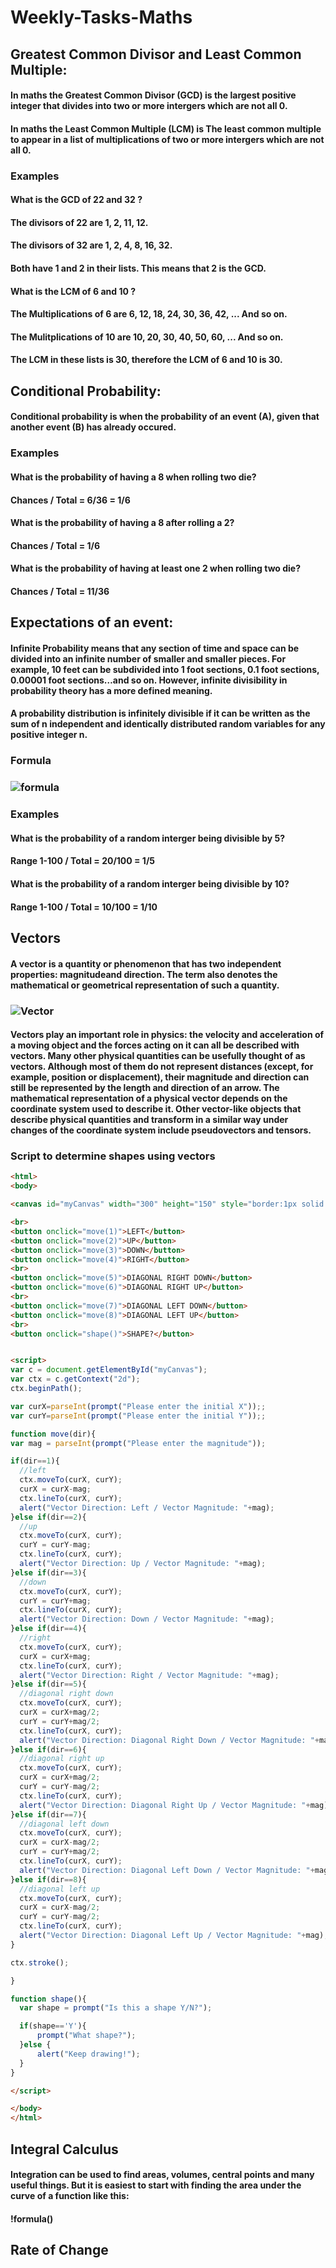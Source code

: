 # Weekly-Tasks-Maths

## Greatest Common Divisor and Least Common Multiple:
#### In maths the Greatest Common Divisor (GCD) is the largest positive integer that divides into two or more intergers which are not all 0.
#### In maths the Least Common Multiple (LCM) is The least common multiple to appear in a list of multiplications of two or more intergers which are not all 0.

### Examples

#### What is the GCD of 22 and 32 ?
#### The divisors of 22 are 1, 2, 11, 12.
#### The divisors of 32 are 1, 2, 4, 8, 16, 32.
#### Both have 1 and 2 in their lists. This means that 2 is the GCD.
#### What is the LCM of 6 and 10 ?
#### The Multiplications of 6 are 6, 12, 18, 24, 30, 36, 42, ... And so on.
#### The Mulitplications of 10 are 10, 20, 30, 40, 50, 60, ... And so on.
#### The LCM in these lists is 30, therefore the LCM of 6 and 10 is 30.

## Conditional Probability:

#### Conditional probability is when the probability of an event (A), given that another event (B) has already occured.

### Examples

#### What is the probability of having a 8 when rolling two die?
#### Chances / Total = 6/36 = 1/6
#### What is the probability of having a 8 after rolling a 2?
#### Chances / Total = 1/6
#### What is the probability of having at least one 2 when rolling two die?
#### Chances / Total = 11/36

## Expectations of an event:

#### Infinite Probability means that any section of time and space can be divided into an infinite number of smaller and smaller pieces. For example, 10 feet can be subdivided into 1 foot sections, 0.1 foot sections, 0.00001 foot sections…and so on. However, infinite divisibility in probability theory has a more defined meaning.
#### A probability distribution is infinitely divisible if it can be written as the sum of n independent and identically distributed random variables for any positive integer n.

### Formula
### ![formula](https://github.com/kap14275819/Weekly-Tasks-Maths/blob/master/Forumlas/formula%20event.jpg)

### Examples

#### What is the probability of a random interger being divisible by 5?
#### Range 1-100 / Total = 20/100 = 1/5

#### What is the probability of a random interger being divisible by 10?
#### Range 1-100 / Total = 10/100 = 1/10

## Vectors
#### A vector is a quantity or phenomenon that has two independent properties: magnitudeand direction. The term also denotes the mathematical or geometrical representation of such a quantity.

### ![Vector](https://github.com/kap14275819/Weekly-Tasks-Maths/blob/master/vector.png)

#### Vectors play an important role in physics: the velocity and acceleration of a moving object and the forces acting on it can all be described with vectors. Many other physical quantities can be usefully thought of as vectors. Although most of them do not represent distances (except, for example, position or displacement), their magnitude and direction can still be represented by the length and direction of an arrow. The mathematical representation of a physical vector depends on the coordinate system used to describe it. Other vector-like objects that describe physical quantities and transform in a similar way under changes of the coordinate system include pseudovectors and tensors.

### Script to determine shapes using vectors
```html 
<html>
<body>

<canvas id="myCanvas" width="300" height="150" style="border:1px solid #d3d3d3;"></canvas>

<br>
<button onclick="move(1)">LEFT</button>
<button onclick="move(2)">UP</button>
<button onclick="move(3)">DOWN</button>
<button onclick="move(4)">RIGHT</button>
<br>
<button onclick="move(5)">DIAGONAL RIGHT DOWN</button>
<button onclick="move(6)">DIAGONAL RIGHT UP</button>
<br>
<button onclick="move(7)">DIAGONAL LEFT DOWN</button>
<button onclick="move(8)">DIAGONAL LEFT UP</button>
<br>
<button onclick="shape()">SHAPE?</button>


<script>
var c = document.getElementById("myCanvas");
var ctx = c.getContext("2d");
ctx.beginPath();

var curX=parseInt(prompt("Please enter the initial X"));;
var curY=parseInt(prompt("Please enter the initial Y"));;

function move(dir){
var mag = parseInt(prompt("Please enter the magnitude"));

if(dir==1){
  //left
  ctx.moveTo(curX, curY);
  curX = curX-mag;
  ctx.lineTo(curX, curY);  
  alert("Vector Direction: Left / Vector Magnitude: "+mag);
}else if(dir==2){
  //up
  ctx.moveTo(curX, curY);
  curY = curY-mag;
  ctx.lineTo(curX, curY);  
  alert("Vector Direction: Up / Vector Magnitude: "+mag);
}else if(dir==3){
  //down
  ctx.moveTo(curX, curY);
  curY = curY+mag;
  ctx.lineTo(curX, curY);  
  alert("Vector Direction: Down / Vector Magnitude: "+mag);
}else if(dir==4){
  //right
  ctx.moveTo(curX, curY);
  curX = curX+mag;
  ctx.lineTo(curX, curY);  
  alert("Vector Direction: Right / Vector Magnitude: "+mag);
}else if(dir==5){
  //diagonal right down
  ctx.moveTo(curX, curY);
  curX = curX+mag/2;
  curY = curY+mag/2;
  ctx.lineTo(curX, curY);  
  alert("Vector Direction: Diagonal Right Down / Vector Magnitude: "+mag);
}else if(dir==6){
  //diagonal right up
  ctx.moveTo(curX, curY);
  curX = curX+mag/2;
  curY = curY-mag/2;
  ctx.lineTo(curX, curY);  
  alert("Vector Direction: Diagonal Right Up / Vector Magnitude: "+mag);
}else if(dir==7){
  //diagonal left down
  ctx.moveTo(curX, curY);
  curX = curX-mag/2;
  curY = curY+mag/2;
  ctx.lineTo(curX, curY);  
  alert("Vector Direction: Diagonal Left Down / Vector Magnitude: "+mag);
}else if(dir==8){
  //diagonal left up
  ctx.moveTo(curX, curY);
  curX = curX-mag/2;
  curY = curY-mag/2;
  ctx.lineTo(curX, curY);  
  alert("Vector Direction: Diagonal Left Up / Vector Magnitude: "+mag);
}

ctx.stroke();

}

function shape(){
  var shape = prompt("Is this a shape Y/N?");

  if(shape=='Y'){
      prompt("What shape?");
  }else {
      alert("Keep drawing!");
  }
}

</script>

</body>
</html>
```

## Integral Calculus
#### Integration can be used to find areas, volumes, central points and many useful things. But it is easiest to start with finding the area under the curve of a function like this:

#### !formula()

## Rate of Change

